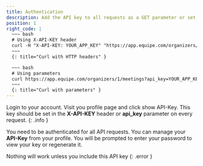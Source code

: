 ```yaml
---
title: Authentication
description: Add the API key to all requests as a GET parameter or set X-API-KEY header.
position: 1
right_code: |
  ~~~ bash
  # Using X-API-KEY header
  curl -H "X-API-KEY: YOUR_APP_KEY" "https://app.equipe.com/organizers/1/meetings.json"
  ~~~
  {: title="Curl with HTTP headers" }

  ~~~ bash
  # Using parameters
  curl https://app.equipe.com/organizers/1/meetings?api_key=YOUR_APP_KEY
  ~~~
  {: title="Curl with parameters" }
---
```


Login to your account. Visit you profile page and click show API-Key. This key should be set in the **X-API-KEY** header or **api_key** parameter on every request.
{: .info }

You need to be authenticated for all API requests. You can manage your **API-Key** from your profile. You will be prompted to enter your password to view your key or regenerate it.

Nothing will work unless you include this API key
{: .error }

